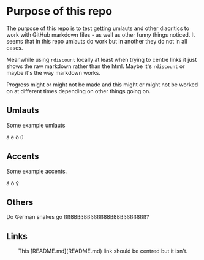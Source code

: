 # Purpose of this repo

The purpose of this repo is to test getting umlauts and other diacritics to work
with GitHub markdown files - as well as other funny things noticed. It seems
that in this repo umlauts do work but in another they do not in all cases. 

Meanwhile using `rdiscount` locally at least when trying to centre links it just
shows the raw markdown rather than the html. Maybe it's `rdiscount` or maybe
it's the way markdown works.

Progress might or might not be made and this might or might not be worked on at
different times depending on other things going on.

## Umlauts

Some example umlauts

ä ë ö ü

## Accents

Some example accents.

á ó ý

## Others

Do German snakes go ßßßßßßßßßßßßßßßßßßßßßßßßß?

## Links

<div align="center">This [README.md](README.md) link should be centred but it
isn't.</div>
